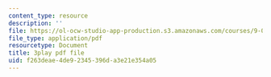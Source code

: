 ```yaml
---
content_type: resource
description: ''
file: https://ol-ocw-studio-app-production.s3.amazonaws.com/courses/9-00sc-introduction-to-psychology-fall-2011/f263deae4de92345396da3e21e354a05_v4ur5mna060.pdf
file_type: application/pdf
resourcetype: Document
title: 3play pdf file
uid: f263deae-4de9-2345-396d-a3e21e354a05
---
```

